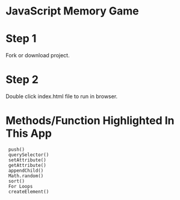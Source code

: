 # JavaScript Memory Game

# Step 1
Fork or download project.

# Step 2
Double click index.html file to run in browser.

# Methods/Function Highlighted In This App

     push()
     querySelector()
     setAttribute()
     getAttribute()
     appendChild()
     Math.random()
     sort()
     For Loops
     createElement()